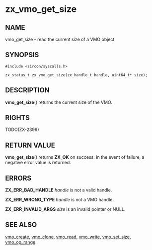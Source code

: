 # zx_vmo_get_size

## NAME

<!-- Updated by scripts/update-docs-from-abigen, do not edit this section manually. -->

vmo_get_size - read the current size of a VMO object

## SYNOPSIS

```
#include <zircon/syscalls.h>

zx_status_t zx_vmo_get_size(zx_handle_t handle, uint64_t* size);

```

## DESCRIPTION

**vmo_get_size**() returns the current size of the VMO.

## RIGHTS

<!-- Updated by scripts/update-docs-from-abigen, do not edit this section manually. -->

TODO(ZX-2399)

## RETURN VALUE

**vmo_get_size**() returns **ZX_OK** on success. In the event
of failure, a negative error value is returned.

## ERRORS

**ZX_ERR_BAD_HANDLE**  *handle* is not a valid handle.

**ZX_ERR_WRONG_TYPE**  *handle* is not a VMO handle.

**ZX_ERR_INVALID_ARGS**  *size* is an invalid pointer or NULL.

## SEE ALSO

[vmo_create](vmo_create.md),
[vmo_clone](vmo_clone.md),
[vmo_read](vmo_read.md),
[vmo_write](vmo_write.md),
[vmo_set_size](vmo_set_size.md),
[vmo_op_range](vmo_op_range.md).

